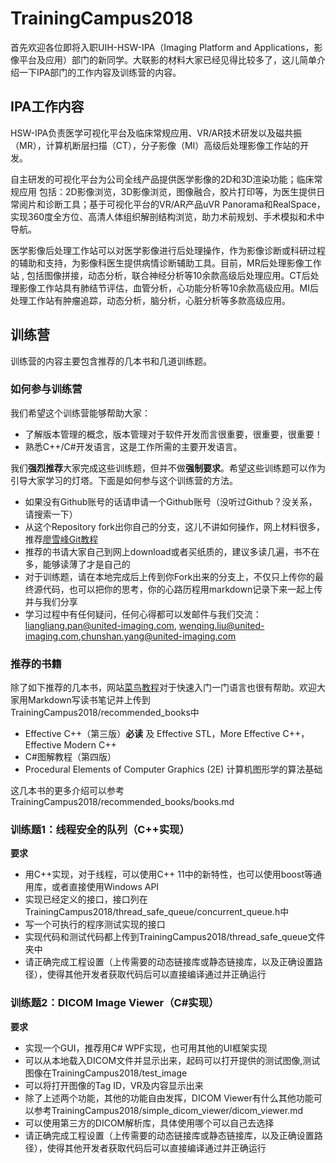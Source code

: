 # TrainingCampus2018 #

首先欢迎各位即将入职UIH-HSW-IPA（Imaging Platform and Applications，影像平台及应用）部门的新同学。大联影的材料大家已经见得比较多了，这儿简单介绍一下IPA部门的工作内容及训练营的内容。

## IPA工作内容 ##

HSW-IPA负责医学可视化平台及临床常规应用、VR/AR技术研发以及磁共振（MR），计算机断层扫描（CT），分子影像（MI）高级后处理影像工作站的开发。 

自主研发的可视化平台为公司全线产品提供医学影像的2D和3D渲染功能；临床常规应用 包括：2D影像浏览，3D影像浏览，图像融合，胶片打印等，为医生提供日常阅片和诊断工具；基于可视化平台的VR/AR产品uVR Panorama和RealSpace，实现360度全方位、高清人体组织解剖结构浏览，助力术前规划、手术模拟和术中导航。

医学影像后处理工作站可以对医学影像进行后处理操作，作为影像诊断或科研过程的辅助和支持，为影像科医生提供病情诊断辅助工具。目前，MR后处理影像工作站 , 包括图像拼接，动态分析，联合神经分析等10余款高级后处理应用。CT后处理影像工作站具有肺结节评估，血管分析，心功能分析等10余款高级应用。MI后处理工作站有肿瘤追踪，动态分析，脑分析，心脏分析等多款高级应用。

## 训练营 ##

训练营的内容主要包含推荐的几本书和几道训练题。

### 如何参与训练营 ###

我们希望这个训练营能够帮助大家：

- 了解版本管理的概念，版本管理对于软件开发而言很重要，很重要，很重要！
- 熟悉C++/C#开发语言，这是工作所需的主要开发语言。

我们**强烈推荐**大家完成这些训练题，但并不做**强制要求**。希望这些训练题可以作为引导大家学习的灯塔。下面是如何参与这个训练营的方法。

- 如果没有Github账号的话请申请一个Github账号（没听过Github？没关系，请搜索一下）
- 从这个Repository fork出你自己的分支，这儿不讲如何操作，网上材料很多，推荐[廖雪峰Git教程](https://www.liaoxuefeng.com/wiki/0013739516305929606dd18361248578c67b8067c8c017b000)
- 推荐的书请大家自己到网上download或者买纸质的，建议多读几遍，书不在多，能够读薄了才是自己的
- 对于训练题，请在本地完成后上传到你Fork出来的分支上，不仅只上传你的最终源代码，也可以把你的思考，你的心路历程用markdown记录下来一起上传并与我们分享
- 学习过程中有任何疑问，任何心得都可以发邮件与我们交流：[liangliang.pan@united-imaging.com](liangliang.pan@united-imaging.com), [wenqing.liu@united-imaging.com](wenqing.liu@united-imaging.com),[chunshan.yang@united-imaging.com](chunshan.yang@united-imaging.com)

### 推荐的书籍 ###

除了如下推荐的几本书，网站[菜鸟教程](http://www.runoob.com/)对于快速入门一门语言也很有帮助。欢迎大家用Markdown写读书笔记并上传到TrainingCampus2018/recommended_books中

- Effective C++（第三版）**必读** 及 Effective STL，More Effective C++，Effective Modern C++
- C#图解教程（第四版）
- Procedural Elements of Computer Graphics (2E) 计算机图形学的算法基础

这几本书的更多介绍可以参考TrainingCampus2018/recommended_books/books.md

### 训练题1：线程安全的队列（C++实现） ###

**要求**

- 用C++实现，对于线程，可以使用C++ 11中的新特性，也可以使用boost等通用库，或者直接使用Windows API
- 实现已经定义的接口，接口列在TrainingCampus2018/thread_safe_queue/concurrent_queue.h中
- 写一个可执行的程序测试实现的接口
- 实现代码和测试代码都上传到TrainingCampus2018/thread_safe_queue文件夹中
- 请正确完成工程设置（上传需要的动态链接库或静态链接库，以及正确设置路径），使得其他开发者获取代码后可以直接编译通过并正确运行

### 训练题2：DICOM Image Viewer（C#实现） ###

**要求**

- 实现一个GUI，推荐用C# WPF实现，也可用其他的UI框架实现
- 可以从本地载入DICOM文件并显示出来，起码可以打开提供的测试图像,测试图像在TrainingCampus2018/test_image
- 可以将打开图像的Tag ID，VR及内容显示出来
- 除了上述两个功能，其他的功能自由发挥，DICOM Viewer有什么其他功能可以参考TrainingCampus2018/simple_dicom_viewer/dicom_viewer.md
- 可以使用第三方的DICOM解析库，具体使用哪个可以自己去选择
- 请正确完成工程设置（上传需要的动态链接库或静态链接库，以及正确设置路径），使得其他开发者获取代码后可以直接编译通过并正确运行